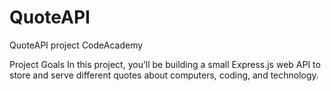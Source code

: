 # QuoteAPI
QuoteAPI project CodeAcademy

Project Goals
In this project, you’ll be building a small Express.js web API to store and serve different quotes about computers, coding, and technology.